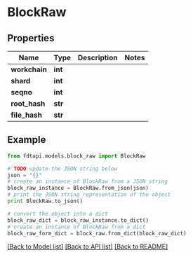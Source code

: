 # BlockRaw


## Properties
Name | Type | Description | Notes
------------ | ------------- | ------------- | -------------
**workchain** | **int** |  | 
**shard** | **int** |  | 
**seqno** | **int** |  | 
**root_hash** | **str** |  | 
**file_hash** | **str** |  | 

## Example

```python
from fdtapi.models.block_raw import BlockRaw

# TODO update the JSON string below
json = "{}"
# create an instance of BlockRaw from a JSON string
block_raw_instance = BlockRaw.from_json(json)
# print the JSON string representation of the object
print BlockRaw.to_json()

# convert the object into a dict
block_raw_dict = block_raw_instance.to_dict()
# create an instance of BlockRaw from a dict
block_raw_form_dict = block_raw.from_dict(block_raw_dict)
```
[[Back to Model list]](../README.md#documentation-for-models) [[Back to API list]](../README.md#documentation-for-api-endpoints) [[Back to README]](../README.md)


